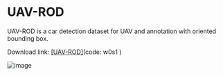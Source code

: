 # UAV-ROD
UAV-ROD is a car detection dataset for UAV and annotation with oriented bounding box.

Download link: [[UAV-ROD]](https://pan.baidu.com/s/1gaP6aKWXv5cUCjrExUXEIg)(code: w0s1 )

 ![image](https://github.com/fengkaibit/UAV-ROD/blob/main/images/UAV-ROD.jpg)
